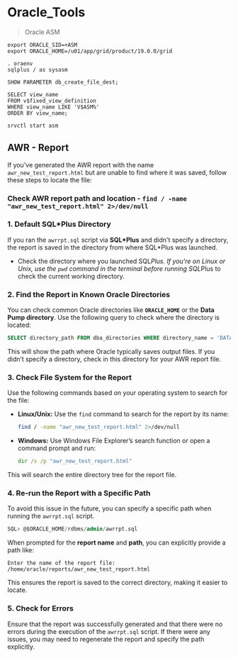 # Oracle_Tools

>Oracle ASM

```
export ORACLE_SID=+ASM
export ORACLE_HOME=/u01/app/grid/product/19.0.0/grid
```

```
. oraenv
sqlplus / as sysasm
```

```
SHOW PARAMETER db_create_file_dest;
```
```
SELECT view_name
FROM v$fixed_view_definition
WHERE view_name LIKE 'V$ASM%'
ORDER BY view_name;	
```

```sh
srvctl start asm
```
## AWR - Report 

If you've generated the AWR report with the name `awr_new_test_report.html` but are unable to find where it was saved, follow these steps to locate the file:

### Check AWR report path and location - `find / -name "awr_new_test_report.html" 2>/dev/null`

### 1. **Default SQL*Plus Directory**
If you ran the `awrrpt.sql` script via **SQL*Plus** and didn't specify a directory, the report is saved in the directory from where SQL*Plus was launched. 

- Check the directory where you launched SQL*Plus. If you're on Linux or Unix, use the `pwd` command in the terminal before running SQL*Plus to check the current working directory.
  
### 2. **Find the Report in Known Oracle Directories**
You can check common Oracle directories like **`ORACLE_HOME`** or the **Data Pump directory**. Use the following query to check where the directory is located:

```sql
SELECT directory_path FROM dba_directories WHERE directory_name = 'DATA_PUMP_DIR';
```

This will show the path where Oracle typically saves output files. If you didn’t specify a directory, check in this directory for your AWR report file.

### 3. **Check File System for the Report**
Use the following commands based on your operating system to search for the file:

- **Linux/Unix:**
  Use the `find` command to search for the report by its name:

  ```bash
  find / -name "awr_new_test_report.html" 2>/dev/null
  ```

- **Windows:**
  Use Windows File Explorer’s search function or open a command prompt and run:

  ```cmd
  dir /s /p "awr_new_test_report.html"
  ```

This will search the entire directory tree for the report file.

### 4. **Re-run the Report with a Specific Path**
To avoid this issue in the future, you can specify a specific path when running the `awrrpt.sql` script.

```sql
SQL> @$ORACLE_HOME/rdbms/admin/awrrpt.sql
```

When prompted for the **report name** and **path**, you can explicitly provide a path like:

```plaintext
Enter the name of the report file: /home/oracle/reports/awr_new_test_report.html
```

This ensures the report is saved to the correct directory, making it easier to locate.

### 5. **Check for Errors**
Ensure that the report was successfully generated and that there were no errors during the execution of the `awrrpt.sql` script. If there were any issues, you may need to regenerate the report and specify the path explicitly.
